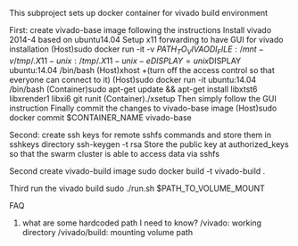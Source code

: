 This subproject sets up docker container for vivado build environment

First: create vivado-base image following the instructions
Install vivado 2014-4 based on ubuntu14.04
Setup x11 forwarding to have GUI for vivado installation
(Host)sudo docker run -it -v $PATH_TO_VIVAODI_FILE:/mnt  -v /tmp/.X11-unix:/tmp/.X11-unix -e DISPLAY=unix$DISPLAY ubuntu:14.04 /bin/bash
(Host)xhost +(turn off the access control so that everyone can connect to it)
(Host)sudo docker run -it ubuntu:14.04 /bin/bash
(Container)sudo apt-get update && apt-get install libxtst6 libxrender1 libxi6 git runit
(Container)./xsetup
Then simply follow the GUI instruction
Finally commit the changes to vivado-base image
(Host)sudo docker commit $CONTAINER_NAME vivado-base 

Second: create ssh keys for remote sshfs commands and store them in sshkeys directory
ssh-keygen -t rsa 
Store the public key at authorized_keys so that the swarm cluster is able to access data via sshfs

Second create vivado-build image
sudo docker build -t vivado-build .

Third run the vivado build
sudo ./run.sh $PATH_TO_VOLUME_MOUNT


FAQ
1. what are some hardcoded path I need to know?
	/vivado: working directory
	/vivado/build: mounting volume path
